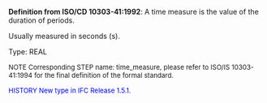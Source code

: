 **Definition from ISO/CD 10303-41:1992**: A time measure is the value of the duration of periods.

Usually measured in seconds (s).

Type: REAL

> <font size="-1">
  NOTE Corresponding STEP name: time_measure, please refer to ISO/IS 10303-41:1994
  for the final definition of the formal standard.
</font>

> <font size="-1" color="#0000FF">
  HISTORY New type in IFC Release 1.5.1.
</font>